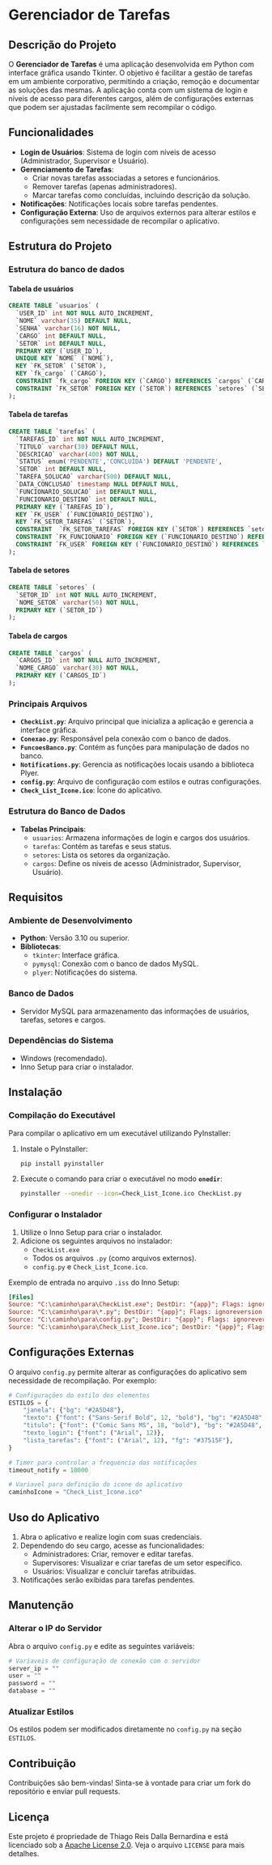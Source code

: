 # Gerenciador de Tarefas
## Descrição do Projeto
O **Gerenciador de Tarefas** é uma aplicação desenvolvida em Python com interface gráfica usando Tkinter. O objetivo é facilitar a gestão de tarefas em um ambiente corporativo, permitindo a criação, remoção e documentar as soluções das mesmas. A aplicação conta com um sistema de login e níveis de acesso para diferentes cargos, além de configurações externas que podem ser ajustadas facilmente sem recompilar o código.

## Funcionalidades
- **Login de Usuários**: Sistema de login com níveis de acesso (Administrador, Supervisor e Usuário).
- **Gerenciamento de Tarefas**:
  - Criar novas tarefas associadas a setores e funcionários.
  - Remover tarefas (apenas administradores).
  - Marcar tarefas como concluídas, incluindo descrição da solução.
- **Notificações**: Notificações locais sobre tarefas pendentes.
- **Configuração Externa**: Uso de arquivos externos para alterar estilos e configurações sem necessidade de recompilar o aplicativo.

## Estrutura do Projeto

### Estrutura do banco de dados

#### Tabela de usuários
```sql 
CREATE TABLE `usuarios` (
  `USER_ID` int NOT NULL AUTO_INCREMENT,
  `NOME` varchar(35) DEFAULT NULL,
  `SENHA` varchar(16) NOT NULL,
  `CARGO` int DEFAULT NULL,
  `SETOR` int DEFAULT NULL,
  PRIMARY KEY (`USER_ID`),
  UNIQUE KEY `NOME` (`NOME`),
  KEY `FK_SETOR` (`SETOR`),
  KEY `fk_cargo` (`CARGO`),
  CONSTRAINT `fk_cargo` FOREIGN KEY (`CARGO`) REFERENCES `cargos` (`CARGOS_ID`),
  CONSTRAINT `FK_SETOR` FOREIGN KEY (`SETOR`) REFERENCES `setores` (`SETOR_ID`)
);
```

#### Tabela de tarefas
```sql
CREATE TABLE `tarefas` (
  `TAREFAS_ID` int NOT NULL AUTO_INCREMENT,
  `TITULO` varchar(30) DEFAULT NULL,
  `DESCRICAO` varchar(400) NOT NULL,
  `STATUS` enum('PENDENTE','CONCLUÍDA') DEFAULT 'PENDENTE',
  `SETOR` int DEFAULT NULL,
  `TAREFA_SOLUCAO` varchar(500) DEFAULT NULL,
  `DATA_CONCLUSAO` timestamp NULL DEFAULT NULL,
  `FUNCIONARIO_SOLUCAO` int DEFAULT NULL,
  `FUNCIONARIO_DESTINO` int DEFAULT NULL,
  PRIMARY KEY (`TAREFAS_ID`),
  KEY `FK_USER` (`FUNCIONARIO_DESTINO`),
  KEY `FK_SETOR_TAREFAS` (`SETOR`),
  CONSTRAINT  `FK_SETOR_TAREFAS` FOREIGN KEY (`SETOR`) REFERENCES `setores` (`SETOR_ID`)
  CONSTRAINT `FK_FUNCIONARIO` FOREIGN KEY (`FUNCIONARIO_DESTINO`) REFERENCES `usuarios` (`USER_ID`),
  CONSTRAINT `FK_USER` FOREIGN KEY (`FUNCIONARIO_DESTINO`) REFERENCES `usuarios` (`USER_ID`)
);
```

#### Tabela de setores
```sql
CREATE TABLE `setores` (
  `SETOR_ID` int NOT NULL AUTO_INCREMENT,
  `NOME_SETOR` varchar(50) NOT NULL,
  PRIMARY KEY (`SETOR_ID`)
);
```

#### Tabela de cargos
```sql
CREATE TABLE `cargos` (
  `CARGOS_ID` int NOT NULL AUTO_INCREMENT,
  `NOME_CARGO` varchar(30) NOT NULL,
  PRIMARY KEY (`CARGOS_ID`)
);
```

### Principais Arquivos
- **`CheckList.py`**: Arquivo principal que inicializa a aplicação e gerencia a interface gráfica.
- **`Conexao.py`**: Responsável pela conexão com o banco de dados.
- **`FuncoesBanco.py`**: Contém as funções para manipulação de dados no banco.
- **`Notifications.py`**: Gerencia as notificações locais usando a biblioteca Plyer.
- **`config.py`**: Arquivo de configuração com estilos e outras configurações.
- **`Check_List_Icone.ico`**: Ícone do aplicativo.

### Estrutura do Banco de Dados
- **Tabelas Principais**:
  - `usuarios`: Armazena informações de login e cargos dos usuários.
  - `tarefas`: Contém as tarefas e seus status.
  - `setores`: Lista os setores da organização.
  - `cargos`: Define os níveis de acesso (Administrador, Supervisor, Usuário).

## Requisitos

### Ambiente de Desenvolvimento
- **Python**: Versão 3.10 ou superior.
- **Bibliotecas**:
  - `tkinter`: Interface gráfica.
  - `pymysql`: Conexão com o banco de dados MySQL.
  - `plyer`: Notificações do sistema.

### Banco de Dados
- Servidor MySQL para armazenamento das informações de usuários, tarefas, setores e cargos.

### Dependências do Sistema
- Windows (recomendado).
- Inno Setup para criar o instalador.

## Instalação

### Compilação do Executável
Para compilar o aplicativo em um executável utilizando PyInstaller:

1. Instale o PyInstaller:
   ```bash
   pip install pyinstaller
   ```

2. Execute o comando para criar o executável no modo **`onedir`**:
   ```bash
   pyinstaller --onedir --icon=Check_List_Icone.ico CheckList.py
   ```

### Configurar o Instalador
1. Utilize o Inno Setup para criar o instalador.
2. Adicione os seguintes arquivos no instalador:
   - `CheckList.exe`
   - Todos os arquivos `.py` (como arquivos externos).
   - `config.py` e `Check_List_Icone.ico`.

Exemplo de entrada no arquivo `.iss` do Inno Setup:
```ini
[Files]
Source: "C:\caminho\para\CheckList.exe"; DestDir: "{app}"; Flags: ignoreversion
Source: "C:\caminho\para\*.py"; DestDir: "{app}"; Flags: ignoreversion
Source: "C:\caminho\para\config.py"; DestDir: "{app}"; Flags: ignoreversion
Source: "C:\caminho\para\Check_List_Icone.ico"; DestDir: "{app}"; Flags: ignoreversion
```

## Configurações Externas
O arquivo `config.py` permite alterar as configurações do aplicativo sem necessidade de recompilação. Por exemplo:

```python
# Configurações do estilo dos elementos
ESTILOS = {
    "janela": {"bg": "#2A5D48"},
    "texto": {"font": ("Sans-Serif Bold", 12, "bold"), "bg": "#2A5D48", "fg": "#C34E17"},
    "titulo": {"font": ("Comic Sans MS", 18, "bold"), "bg": "#2A5D48", "fg": "#C34E17"},
    "texto_login": {"font": ("Arial", 12)},
    "lista_tarefas": {"font": ("Arial", 12), "fg": "#37515F"},
}

# Timer para controlar a frequencia das notificações
timeout_notify = 10000

# Variavel para definição do icone do aplicativo
caminhoIcone = "Check_List_Icone.ico"
```

## Uso do Aplicativo
1. Abra o aplicativo e realize login com suas credenciais.
2. Dependendo do seu cargo, acesse as funcionalidades:
   - Administradores: Criar, remover e editar tarefas.
   - Supervisores: Visualizar e criar tarefas de um setor especifico.
   - Usuários: Visualizar e concluir tarefas atribuídas.
3. Notificações serão exibidas para tarefas pendentes.

## Manutenção
### Alterar o IP do Servidor
Abra o arquivo `config.py` e edite as seguintes variáveis:
```python
# Variaveis de configuração de conexão com o servidor
server_ip = ""
user = ""
password = ""
database = ""
```

### Atualizar Estilos
Os estilos podem ser modificados diretamente no `config.py` na seção `ESTILOS`.

## Contribuição
Contribuições são bem-vindas! Sinta-se à vontade para criar um fork do repositório e enviar pull requests.

## Licença
Este projeto é propriedade de Thiago Reis Dalla Bernardina e está licenciado sob a [Apache License 2.0](LICENSE). Veja o arquivo `LICENSE` para mais detalhes.
